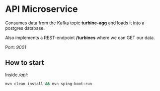 # API Microservice

Consumes data from the Kafka topic **turbine-agg** and loads it into a postgres database.

Also implements a REST-endpoint **/turbines** where we can GET our data.

Port: *9001*

## How to start

Inside */api*:

```bash
mvn clean install && mvn sping-boot:run
```
